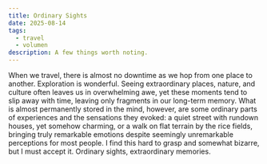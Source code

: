 ```yaml
---
title: Ordinary Sights
date: 2025-08-14
tags:
  - travel
  - volumen
description: A few things worth noting.
---
```


When we travel, there is almost no downtime as we hop from one place to another. Exploration is wonderful. Seeing extraordinary places, nature, and culture often leaves us in overwhelming awe, yet these moments tend to slip away with time, leaving only fragments in our long-term memory. What is almost permanently stored in the mind, however, are some ordinary parts of experiences and the sensations they evoked: a quiet street with rundown houses, yet somehow charming, or a walk on flat terrain by the rice fields, bringing truly remarkable emotions despite seemingly unremarkable perceptions for most people. I find this hard to grasp and somewhat bizarre, but I must accept it. Ordinary sights, extraordinary memories. 